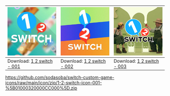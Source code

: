 <!--Tables--->
<!--1 2 switch-->

| ![1 2 Switch - 001](/icon/preview/1-2-switch-icon-001-[01000320000CC000].jpg) | ![1 2 Switch - 002](/icon/preview/1-2-switch-icon-002-[01000320000CC000].jpg) | ![1 2 Switch - 003](/icon/preview/1-2-switch-icon-003-[01000320000CC000].jpg) |
| --- | --- | --- |
| Download: [1 2 switch - 001](../../../raw/main/icon/zip/1-2-switch-icon-001-[01000320000CC000].zip) | Download: [1 2 switch - 002](../../raw/main/icon/zip/1-2-switch-icon-002-[01000320000CC000].zip) | Download: [1 2 switch - 003](../../raw/main/icon/zip/1-2-switch-icon-003-[01000320000CC000].zip) |

https://github.com/sodasoba/switch-custom-game-icons/raw/main/icon/zip/1-2-switch-icon-001-%5B01000320000CC000%5D.zip